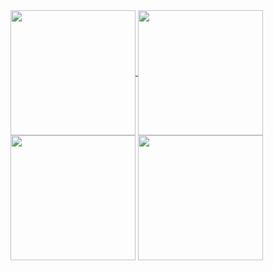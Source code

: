 <a href="https://github.com/thEchroniCamateuR/github-readme-stats#gh-dark-mode-only">
  <img height=200 align="center" src="https://github-readme-stats.vercel.app/api/top-langs/?username=thEchroniCamateuR&size_weight=0.5&count_weight=0.5&theme=transparent&title_color=ff0000&border_color=ff0000&text_color=00d045&border_radius=0#gh-dark-mode-only" />
</a>


<a href="https://github.com/thEchroniCamateuR/github-readme-stats#gh-light-mode-only">
  <img height=200 align="center" src="https://github-readme-stats.vercel.app/api/top-langs/?username=thEchroniCamateuR&size_weight=0.5&count_weight=0.5&theme=rose#gh-light-mode-only" />
</a>


<span align="center" >
  <img height=200 align="center"  src="https://github.com/thEchroniCamateuR/thEchroniCamateuR/blob/main/cut-with-katana-katana-hit.gif#gh-dark-mode-only" />
</span>

<span align="center">
  <img height=200 align="center"  src="https://github.com/thEchroniCamateuR/thEchroniCamateuR/blob/main/ninja scroll gif.gif#gh-light-mode-only" />
</span>
